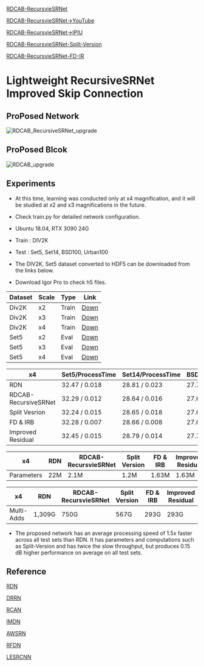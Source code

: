 [RDCAB-RecursvieSRNet](https://github.com/HEEJOWOO/RDCAB-RecursiveSRNet-2021.02.IPIU-) 

[RDCAB-RecursvieSRNet→YouTube](https://www.youtube.com/watch?v=BW7Z-MUu7m4) 

[RDCAB-RecursvieSRNet→IPIU](http://www.ipiu.or.kr/2021/index.php)

[RDCAB-RecursvieSRNet-Split-Version](https://github.com/HEEJOWOO/RDCAB-RecursivSRNet-Split-Version-) 

[RDCAB-RecursvieSRNet-FD-IR](https://github.com/HEEJOWOO/RDCAB-RecursiveSRNet-FD-IR) 

# Lightweight RecursiveSRNet Improved Skip Connection

## ProPosed Network
![RDCAB_RecursiveSRNet_upgrade](https://user-images.githubusercontent.com/61686244/120751086-5fc21380-c542-11eb-88c3-34d63d74f0d9.png)

## ProPosed Blcok
![RDCAB_upgrade](https://user-images.githubusercontent.com/61686244/120751102-694b7b80-c542-11eb-870e-a5f286adafca.png)


## Experiments
* At this time, learning was conducted only at x4 magnification, and it will be studied at x2 and x3 magnifications in the future.

* Check train.py for detailed network configuration.

* Ubuntu 18.04, RTX 3090 24G
* Train : DIV2K
* Test : Set5, Set14, BSD100, Urban100

* The DIV2K, Set5 dataset converted to HDF5 can be downloaded from the links below.
* Download Igor Pro to check h5 files.



|Dataset|Scale|Type|Link|
|-------|-----|----|----|
|Div2K|x2|Train|[Down](https://www.dropbox.com/s/41sn4eie37hp6rh/DIV2K_x2.h5?dl=0)|
|Div2K|x3|Train|[Down](https://www.dropbox.com/s/4piy2lvhrjb2e54/DIV2K_x3.h5?dl=0)|
|Div2K|x4|Train|[Down](https://www.dropbox.com/s/ie4a6t7f9n5lgco/DIV2K_x4.h5?dl=0)|
|Set5|x2|Eval|[Down](https://www.dropbox.com/s/b7v5vis8duh9vwd/Set5_x2.h5?dl=0)|
|Set5|x3|Eval|[Down](https://www.dropbox.com/s/768b07ncpdfmgs6/Set5_x3.h5?dl=0)|
|Set5|x4|Eval|[Down](https://www.dropbox.com/s/rtu89xyatbb71qv/Set5_x4.h5?dl=0)|



|x4|Set5/ProcessTime|Set14/ProcessTime|BSD100/ProcessTime|Urban100/ProcessTime|
|--|----------------|-----------------|------------------|--------------------|
|RDN|32.47 / 0.018|28.81 / 0.023|27.72 / 0.017|26.61 / 0.040|
|RDCAB-RecursiveSRNet|32.29 / 0.012|28.64 / 0.016|27.62 / 0.013|26.16 / 0.021|
|Split Vesrion|32.24 / 0.015|28.65 / 0.018|27.62 / 0.018|26.08 / 0.026|
|FD & IRB|32.28 / 0.007|28.66 / 0.008|27.64 / 0.006|26.19 / 0.010|
|Improved Residual|32.45 / 0.015|28.79 / 0.014|27.70 / 0.014|26.42 / 0.019|

|x4|RDN|RDCAB-RecursvieSRNet|Split Version|FD & IRB|Improved Residual|
|-|---|--------------------|-------------|--------|-----------------|
|Parameters|22M|2.1M|1.2M|1.63M|1.63M|

|x4|RDN|RDCAB-RecursvieSRNet|Split Version|FD & IRB|Improved Residual|
|-|---|--------------------|-------------|--------|-----------------|
|Multi-Adds|1,309G|750G|567G|293G|293G|

* The proposed network has an average processing speed of 1.5x faster across all test sets than RDN. It has parameters and computations such as Split-Version and has twice the slow throughput, but produces 0.15 dB higher performance on average on all test sets.

## Reference
[RDN](https://arxiv.org/abs/1802.08797)

[DRRN](https://openaccess.thecvf.com/content_cvpr_2017/papers/Tai_Image_Super-Resolution_via_CVPR_2017_paper.pdf)

[RCAN](https://arxiv.org/abs/1807.02758)

[IMDN](https://arxiv.org/abs/1909.11856)

[AWSRN](https://arxiv.org/abs/1904.02358)

[RFDN](https://arxiv.org/abs/2009.11551)

[LESRCNN](https://arxiv.org/abs/2007.04344)
